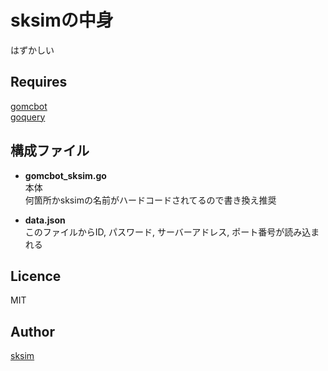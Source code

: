 # **sksimの中身**
はずかしい

## Requires
[gomcbot](https://github.com/Tnze/gomcbot)  
[goquery](https://github.com/PuerkitoBio/goquery)

## 構成ファイル
 - **gomcbot_sksim.go**  
   本体  
   何箇所かsksimの名前がハードコードされてるので書き換え推奨  

 - **data.json**  
   このファイルからID, パスワード, サーバーアドレス, ポート番号が読み込まれる
 
## Licence

MIT

## Author

[sksim](https://github.com/suku1)
